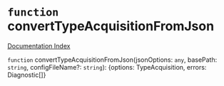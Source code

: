 # `function` convertTypeAcquisitionFromJson

[Documentation Index](../README.md)

`function` convertTypeAcquisitionFromJson(jsonOptions: `any`, basePath: `string`, configFileName?: `string`): \{options: TypeAcquisition, errors: Diagnostic\[]}